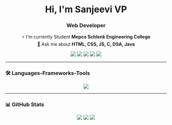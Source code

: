 
<h1 align="center">Hi, I'm Sanjeevi VP</h1>

<h3 align="center">Web Developer</h3>

<p align="center">
  ⚡ I'm currently Student <strong>Mepco Schlenk Engineering College</strong><br>
  💬 Ask me about <strong>HTML, CSS, JS, C, DSA, Java</strong>
</p>

<p align="center">
  <a href="sanjeevivp8@gmail.com"><img src="https://img.shields.io/badge/Gmail-EA4335?style=for-the-badge&logo=gmail&logoColor=white" /></a>
  <a href="https://wa.me/9442234287"><img src="https://img.shields.io/badge/WhatsApp-25D366?style=for-the-badge&logo=whatsapp&logoColor=white" /></a>
  <a href="www.linkedin.com/in/sanjeevi-vp"><img src="https://img.shields.io/badge/LinkedIn-blue?style=for-the-badge&logo=linkedin&logoColor=white" /></a>
  <a href="https://instagram.com/yourprofile"><img src="https://img.shields.io/badge/Instagram-E4405F?style=for-the-badge&logo=instagram&logoColor=white" /></a>
  <a href="https://yourportfolio.com"><img src="https://img.shields.io/badge/Portfolio-orange?style=for-the-badge&logo=Firefox&logoColor=white" /></a>
</p>

---

### 🛠️ Languages-Frameworks-Tools

<p align="center">
  <img src="https://skillicons.dev/icons?i=cpp,html,css,js,react,figma,firebase,linux" />
</p>

---

### 📊 GitHub Stats

<p align="center">
  <img src="https://github-readme-stats.vercel.app/api?username=Karan60&show_icons=true&theme=tokyonight" />
  <img src="https://github-readme-streak-stats.herokuapp.com/?user=Karan60&theme=tokyonight" />
  <img src="https://github-readme-stats.vercel.app/api/top-langs/?username=Karan60&layout=compact&theme=tokyonight" />
</p>
